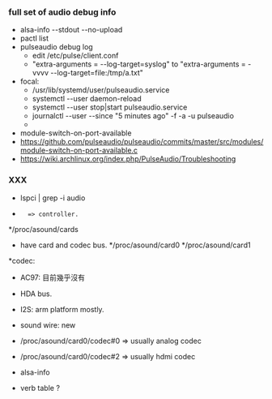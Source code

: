 ### full set of audio debug info
* alsa-info --stdout --no-upload
* pactl list
* pulseaudio debug log
  * edit /etc/pulse/client.conf
  * "extra-arguments = --log-target=syslog" to "extra-arguments = -vvvv --log-target=file:/tmp/a.txt"
* focal:
  * /usr/lib/systemd/user/pulseaudio.service
  * systemctl --user daemon-reload
  * systemctl --user stop|start pulseaudio.service
  * journalctl --user --since "5 minutes ago" -f -a -u pulseaudio
  * 
 * module-switch-on-port-available
  * https://github.com/pulseaudio/pulseaudio/commits/master/src/modules/module-switch-on-port-available.c
  * https://wiki.archlinux.org/index.php/PulseAudio/Troubleshooting
  
### XXX
* lspci | grep -i audio
*       => controller.

*/proc/asound/cards
  * have card and codec bus.
*/proc/asound/card0
*/proc/asound/card1

*codec:
  * AC97: 目前幾乎沒有
  * HDA bus.
  * I2S: arm platform mostly.
  * sound wire: new

* /proc/asound/card0/codec#0 => usually analog codec
* /proc/asound/card0/codec#2 => usually hdmi codec

* alsa-info

* verb table ?
